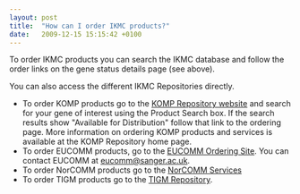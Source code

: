```yaml
---
layout: post
title:  "How can I order IKMC products?"
date:   2009-12-15 15:15:42 +0100
---
```


To order IKMC products you can search the IKMC database and follow the order links on the gene status details page (see above).

You can also access the different IKMC Repositories directly.

* To order KOMP products go to the [KOMP Repository website][link-komp-repo] and search for your gene of interest using the Product Search box. If the search results show "Available for Distribution" follow that link to the ordering page. More information on ordering KOMP products and services is available at the KOMP Repository home page.
* To order EUCOMM products, go to the [EUCOMM Ordering Site][link-eucomm-order]. You can contact EUCOMM at [eucomm@sanger.ac.uk][email-eucomm-contact].
* To order NorCOMM products go to the [NorCOMM Services][link-norcomm-services]
* To order TIGM products go to the [TIGM Repository][link-tigm-repo].

[link-komp-repo]: http://www.komp.org/
[link-eucomm-order]: http://www.eucomm.org/contact/
[email-eucomm-contact]: mailto:eucomm@sanger.ac.uk
[link-norcomm-services]: http://norcomm.phenogenomics.ca/accessing_services.htm
[link-tigm-repo]: http://www.tigm.org/cgi-bin/tigminfo.cgi

